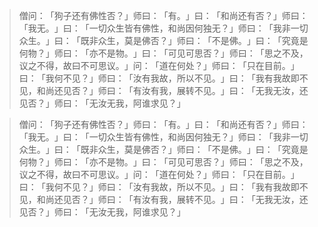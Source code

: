 > 僧问：​「狗子还有佛性否？​」师曰：​「有。​」曰：​「和尚还有否？​」师曰：​「我无。​」曰：​「一切众生皆有佛性，和尚因何独无？​」师曰：​「我非一切众生。​」曰：​「既非众生，莫是佛否？​」师曰：​「不是佛。​」曰：​「究竟是何物？​」师曰：​「亦不是物。​」曰：​「可见可思否？​」师曰：​「思之不及，议之不得，故曰不可思议。​」问：​「道在何处？​」师曰：​「只在目前。​」曰：​「我何不见？​」师曰：​「汝有我故，所以不见。​」曰：​「我有我故即不见，和尚还见否？​」师曰：​「有汝有我，展转不见。​」曰：​「无我无汝，还见否？​」师曰：​「无汝无我，阿谁求见？​」


> 僧问：​「狗子还有佛性否？​」师曰：​「有。​」曰：​「和尚还有否？​」师曰：​「我无。​」曰：​「一切众生皆有佛性，和尚因何独无？​」师曰：​「我非一切众生。​」曰：​「既非众生，莫是佛否？​」师曰：​「不是佛。​」曰：​「究竟是何物？​」师曰：​「亦不是物。​」曰：​「可见可思否？​」师曰：​「思之不及，议之不得，故曰不可思议。​」问：​「道在何处？​」师曰：​「只在目前。​」曰：​「我何不见？​」师曰：​「汝有我故，所以不见。​」曰：​「我有我故即不见，和尚还见否？​」师曰：​「有汝有我，展转不见。​」曰：​「无我无汝，还见否？​」师曰：​「无汝无我，阿谁求见？​」


